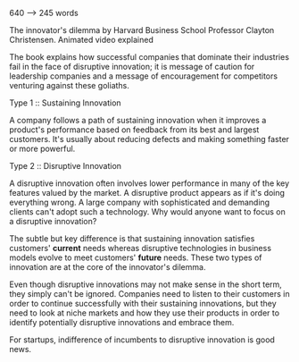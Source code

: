 640 --> 245 words


The innovator's dilemma by Harvard Business School Professor Clayton Christensen. Animated video explained




The book explains how successful companies that dominate their industries fail in the face of disruptive innovation; it is message of caution for leadership companies and a message of encouragement for competitors venturing against these goliaths. 




Type 1 :: Sustaining Innovation

A company follows a path of sustaining innovation when it improves a product's performance based on feedback from its best and largest customers. It's usually about reducing defects and making something faster or more powerful.




Type 2 :: Disruptive Innovation

A disruptive innovation often involves lower performance in many of the key features valued by the market. A disruptive product appears as if it's doing everything wrong. A large company with sophisticated and demanding clients can't adopt such a technology. Why would anyone want to focus on a disruptive innovation?

The subtle but key difference is that sustaining innovation satisfies customers' **current** needs whereas disruptive technologies in business models evolve to meet customers' **future** needs. These two types of innovation are at the core of the innovator's dilemma.




Even though disruptive innovations may not make sense in the short term, they simply can't be ignored. Companies need to listen to their customers in order to continue successfully with their sustaining innovations, but they need to look at niche markets and how they use their products in order to identify potentially disruptive innovations and embrace them.



  
For startups, indifference of incumbents to disruptive innovation is good news.